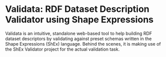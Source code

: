 # Validata: RDF Dataset Description Validator using Shape Expressions
Validata is an intuitive, standalone web-based tool to help building RDF dataset descriptors by validating against preset schemas written in the Shape Expressions (ShEx) language. Behind the scenes, it is making use of the ShEx Validator project for the actual validation task.
